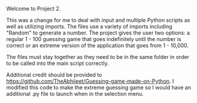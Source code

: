 Welcome to Project 2. 

This was a change for me to deal with input and multiple Python scripts as well as utilizing imports. The files use a variety of imports including "Random" to generate a number. The project gives the user two options: a regular 1 - 100 guessing game that goes indefinitely until the number is correct or an extreme version of the application that goes from 1 - 10,000. 

The files must stay together as they need to be in the same folder in order to be called into the main script correctly.

Additional credit should be provided to https://github.com/TheAbhijeet/Guessing-game-made-on-Python. I modified this code to make the extreme guessing game so I would have an additional .py file to launch when in the selection menu. 
